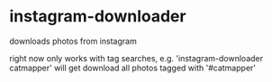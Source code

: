 instagram-downloader
====================

downloads photos from instagram

right now only works with tag searches, e.g. 'instagram-downloader catmapper' will get download all photos tagged with '#catmapper' 
